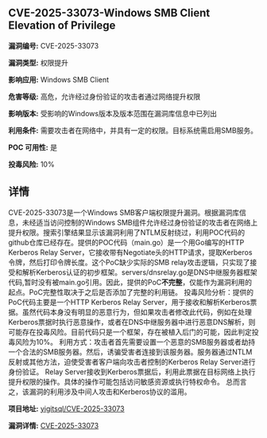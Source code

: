 ## CVE-2025-33073-Windows SMB Client Elevation of Privilege

**漏洞编号:** CVE-2025-33073

**漏洞类型:** 权限提升

**影响应用:** Windows SMB Client

**危害等级:** 高危，允许经过身份验证的攻击者通过网络提升权限

**影响版本:** 受影响的Windows版本及版本范围在漏洞库信息中已列出

**利用条件:** 需要攻击者在网络中，并具有一定的权限。目标系统需启用SMB服务。

**POC 可用性:** 是

**投毒风险:** 10%

## 详情

CVE-2025-33073是一个Windows SMB客户端权限提升漏洞。根据漏洞库信息，未经适当访问控制的Windows SMB组件允许经过身份验证的攻击者在网络上提升权限。搜索引擎结果显示该漏洞利用了NTLM反射绕过，利用POC代码的github仓库已经存在。提供的POC代码（main.go）是一个用Go编写的HTTP Kerberos Relay Server，它接收带有Negotiate头的HTTP请求，提取Kerberos令牌，然后打印令牌长度。这个PoC缺少实际的SMB relay攻击逻辑，只实现了接受和解析Kerberos认证的初步框架。servers/dnsrelay.go是DNS中继服务器框架代码,暂时没有被main.go引用。因此，提供的PoC**不完整**，仅能作为漏洞利用的起点。PoC完整性取决于之后是否添加了完整的利用链。 投毒风险分析：提供的PoC代码主要是一个HTTP Kerberos Relay Server，用于接收和解析Kerberos票据。虽然代码本身没有明显的恶意行为，但如果攻击者修改此代码，例如在处理Kerberos票据时执行恶意操作，或者在DNS中继服务器中进行恶意DNS解析，则可能存在投毒风险。目前代码只是一个框架，存在被植入后门的可能，因此判定投毒风险为10%。 利用方式：攻击者首先需要设置一个恶意的SMB服务器或者劫持一个合法的SMB服务器。然后，诱骗受害者连接到该服务器。服务器通过NTLM反射或其他方法，迫使受害者客户端向攻击者控制的Kerberos Relay Server进行身份验证。 Relay Server接收到Kerberos票据后，利用此票据在目标网络上执行提升权限的操作。具体的操作可能包括访问敏感资源或执行特权命令。 总而言之，该漏洞的利用涉及中间人攻击和Kerberos协议的滥用。

**项目地址:** [yigitsql/CVE-2025-33073](https://github.com/yigitsql/CVE-2025-33073)

**漏洞详情:** [CVE-2025-33073](https://nvd.nist.gov/vuln/detail/CVE-2025-33073)